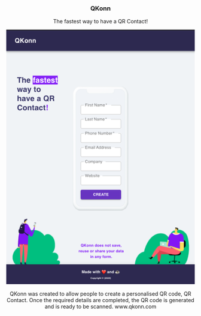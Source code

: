 
<p align="center">
  <h3 align="center"> QKonn </h3>
  <p align="center">
    The fastest way to have a QR Contact!
  </p>
</p>

<!-- ABOUT THE PROJECT -->

<center>
  
![QKonn](https://github.com/MihailButnaru/QKonn/blob/main/QKonn.png)
</center>

<center>
QKonn was created to allow people to create a personalised QR code, QR Contact. Once the required details are completed, the QR code is generated and is ready to be scanned.
www.qkonn.com
</center>
